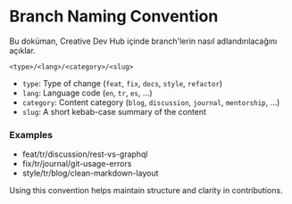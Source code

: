 # Branch Naming Convention

Bu doküman, Creative Dev Hub içinde branch'lerin nasıl adlandırılacağını açıklar.

```
<type>/<lang>/<category>/<slug>
```

- `type`: Type of change (`feat`, `fix`, `docs`, `style`, `refactor`)
- `lang`: Language code (`en`, `tr`, `es`, ...)
- `category`: Content category (`blog`, `discussion`, `journal`, `mentorship`, ...)
- `slug`: A short kebab-case summary of the content

### Examples
- feat/tr/discussion/rest-vs-graphql
- fix/tr/journal/git-usage-errors
- style/tr/blog/clean-markdown-layout

Using this convention helps maintain structure and clarity in contributions.
